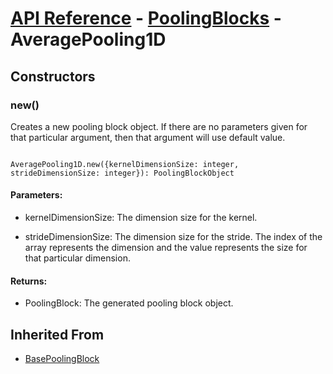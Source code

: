 # [API Reference](../../API.md) - [PoolingBlocks](../PoolingBlocks.md) - AveragePooling1D

## Constructors

### new()

Creates a new pooling block object. If there are no parameters given for that particular argument, then that argument will use default value.

```

AveragePooling1D.new({kernelDimensionSize: integer, strideDimensionSize: integer}): PoolingBlockObject

```

#### Parameters:

* kernelDimensionSize: The dimension size for the kernel.

* strideDimensionSize: The dimension size for the stride. The index of the array represents the dimension and the value represents the size for that particular dimension. 

#### Returns:

* PoolingBlock: The generated pooling block object.

## Inherited From

* [BasePoolingBlock](BasePoolingBlock.md)

